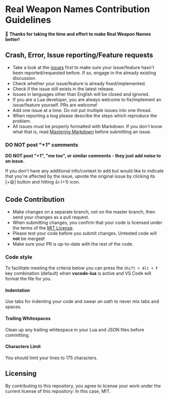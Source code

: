 # Real Weapon Names Contribution Guidelines

:tada: **Thanks for taking the time and effort to make Real Weapon Names better!**

## Crash, Error, Issue reporting/Feature requests

* Take a look at the [issues](https://github.com/Strappazzon/PD2-Real-Weapon-Names/issues) first to make sure your issue/feature hasn't been reported/requested before. If so, engage in the already existing discussion.
* Check whether your issue/feature is already fixed/implemented.
* Check if the issue still exists in the latest release.
* Issues in languages other than English will be closed and ignored.
* If you are a Lua developer, you are always welcome to fix/implement an issue/feature yourself. PRs are welcome!
* Add one issue at a time. Do not put multiple issues into one thread.
* When reporting a bug please describe the steps which reproduce the problem.
* All issues must be properly formatted with Markdown. If you don't know what that is, read [Mastering Markdown](https://guides.github.com/features/mastering-markdown/) before submitting an issue.

### DO NOT post "+1" comments

**DO NOT post "+1", "me too", or similar comments - they just add noise to an issue.**

If you don't have any additional info/context to add but would like to indicate that you're affected by the issue, upvote the original issue by clicking its [+:smiley:] button and hitting :thumbsup: (+1) icon.

## Code Contribution

* Make changes on a separate branch, not on the master branch, then send your changes as a pull request.
* When submitting changes, you confirm that your code is licensed under the terms of the [MIT License](https://opensource.org/licenses/MIT).
* Please test your code before you submit changes. Untested code will **not** be merged!
* Make sure your PR is up-to-date with the rest of the code.

### Code style

To facilitate meeting the criteria below you can press the `Shift + Alt + F` key combination (default) when **vscode-lua** is active and VS Code will format the file for you.

#### Indentation

Use tabs for indenting your code and swear an oath to never mix tabs and spaces.

#### Trailing Whitespaces

Clean up any trailing whitespace in your Lua and JSON files before committing.

#### Characters Limit

You should limit your lines to 175 characters.

## Licensing

By contributing to this repository, you agree to license your work under the current license of this repository: In this case, MIT.
